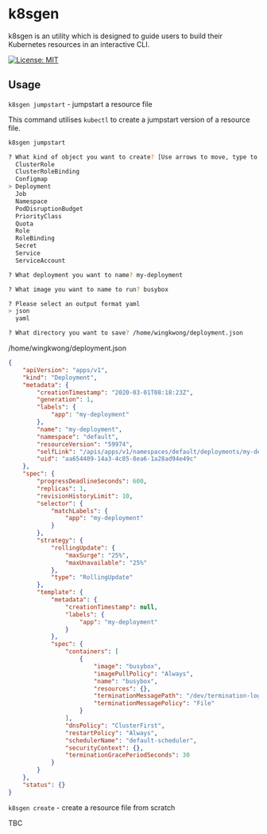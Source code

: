 # k8sgen

k8sgen is an utility which is designed to guide users to build their Kubernetes resources in an interactive CLI. 

[![License: MIT](https://img.shields.io/badge/License-MIT-yellow.svg)](https://opensource.org/licenses/MIT)

## Usage

``k8sgen jumpstart`` - jumpstart a resource file

This command utilises ``kubectl`` to create a jumpstart version of a resource file.

```bash
k8sgen jumpstart

? What kind of object you want to create? [Use arrows to move, type to filter]
  ClusterRole
  ClusterRoleBinding
  Configmap
> Deployment
  Job
  Namespace
  PodDisruptionBudget
  PriorityClass
  Quota
  Role
  RoleBinding
  Secret
  Service
  ServiceAccount

? What deployment you want to name? my-deployment

? What image you want to name to run? busybox

? Please select an output format yaml
> json
  yaml

? What directory you want to save? /home/wingkwong/deployment.json
```

/home/wingkwong/deployment.json
```json
{
    "apiVersion": "apps/v1",
    "kind": "Deployment",
    "metadata": {
        "creationTimestamp": "2020-03-01T08:18:23Z",
        "generation": 1,
        "labels": {
            "app": "my-deployment"
        },
        "name": "my-deployment",
        "namespace": "default",
        "resourceVersion": "59974",
        "selfLink": "/apis/apps/v1/namespaces/default/deployments/my-deployment",
        "uid": "aa654409-14a3-4c85-8ea6-1a28ad94e49c"
    },
    "spec": {
        "progressDeadlineSeconds": 600,
        "replicas": 1,
        "revisionHistoryLimit": 10,
        "selector": {
            "matchLabels": {
                "app": "my-deployment"
            }
        },
        "strategy": {
            "rollingUpdate": {
                "maxSurge": "25%",
                "maxUnavailable": "25%"
            },
            "type": "RollingUpdate"
        },
        "template": {
            "metadata": {
                "creationTimestamp": null,
                "labels": {
                    "app": "my-deployment"
                }
            },
            "spec": {
                "containers": [
                    {
                        "image": "busybox",
                        "imagePullPolicy": "Always",
                        "name": "busybox",
                        "resources": {},
                        "terminationMessagePath": "/dev/termination-log",
                        "terminationMessagePolicy": "File"
                    }
                ],
                "dnsPolicy": "ClusterFirst",
                "restartPolicy": "Always",
                "schedulerName": "default-scheduler",
                "securityContext": {},
                "terminationGracePeriodSeconds": 30
            }
        }
    },
    "status": {}
}
```

``k8sgen create`` - create a resource file from scratch 

TBC